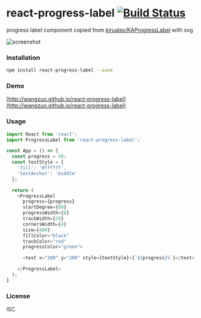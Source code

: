 # react-progress-label [![Build Status](https://travis-ci.org/wangzuo/react-progress-label.svg?branch=master)](https://travis-ci.org/wangzuo/react-progress-label)
progress label component copied from [kirualex/KAProgressLabel](https://github.com/kirualex/KAProgressLabel) with svg

![screenshot](https://raw.githubusercontent.com/wangzuo/react-progress-label/master/screenshot.png)

### Installation
``` sh
npm install react-progress-label --save
```

### Demo
[http://wangzuo.github.io/react-progress-label](http://wangzuo.github.io/react-progress-label)

### Usage
``` javascript
import React from 'react';
import ProgressLabel from 'react-progress-label';

const App = () => {
  const progress = 50;
  const textStyle = {
    'fill': '#ffffff',
    'textAnchor': 'middle'
  };

  return (
    <ProgressLabel
      progress={progress}
      startDegree={60}
      progressWidth={8}
      trackWidth={20}
      cornersWidth={4}
      size={400}
      fillColor="black"
      trackColor="red"
      progressColor="green">

      <text x="200" y="200" style={textStyle}>{`${progress}%`}</text>

    </ProgressLabel>
  );
}
```

### License
ISC
